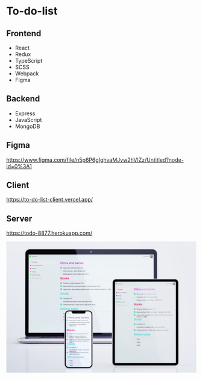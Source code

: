 # To-do-list

## Frontend

- React
- Redux
- TypeScript
- SCSS
- Webpack
- Figma

## Backend

- Express
- JavaScript
- MongoDB

## Figma

https://www.figma.com/file/n5p6P6gIghvaMJvw2hVIZz/Untitled?node-id=0%3A1

## Client

https://to-do-list-client.vercel.app/

## Server

https://todo-8877.herokuapp.com/

![To-do-list-preview](preview.jpg)
